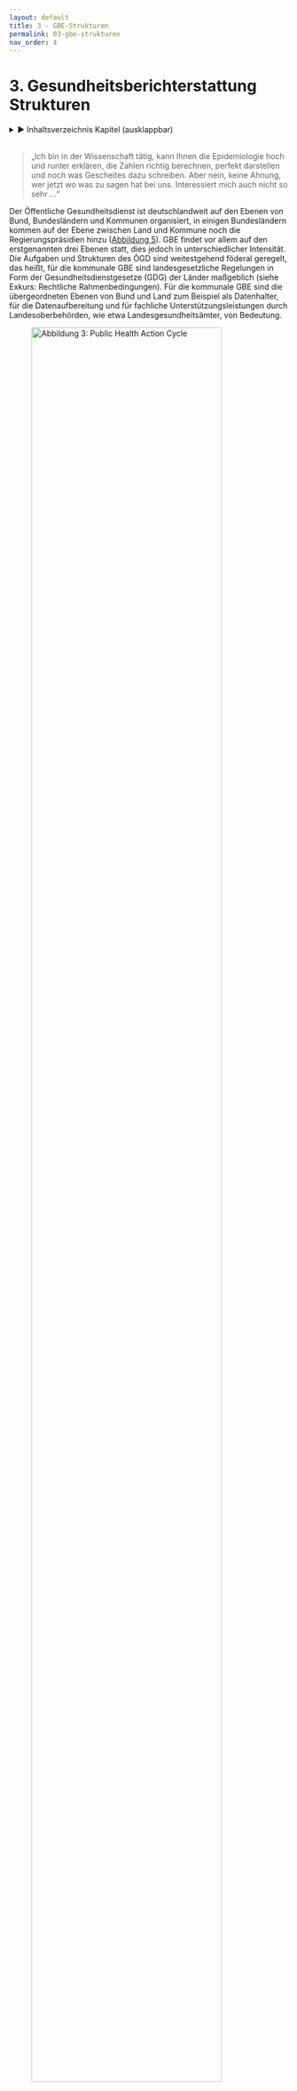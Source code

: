 ```yaml
---
layout: default
title: 3 - GBE-Strukturen
permalink: 03-gbe-strukturen
nav_order: 4
---
```

# 3. Gesundheitsberichterstattung Strukturen
<details markdown="block"> 
  <summary> 
      &#9658; Inhaltsverzeichnis Kapitel (ausklappbar) 
  </summary>
 
1. TOC
{:toc}
 </details>
<br>
 
> „Ich bin in der Wissenschaft tätig, kann Ihnen die Epidemiologie hoch und runter erklären, die Zahlen richtig berechnen, perfekt darstellen und noch was Gescheites dazu schreiben. Aber nein, keine Ahnung, wer jetzt wo was zu sagen hat bei uns. Interessiert mich auch nicht so sehr ...“

Der Öffentliche Gesundheitsdienst ist deutschlandweit auf den Ebenen von Bund, Bundesländern und Kommunen organisiert, in einigen Bundesländern kommen auf der Ebene zwischen Land und Kommune noch die Regierungspräsidien hinzu ([Abbildung 5](#informationen)). GBE findet vor allem auf den erstgenannten drei Ebenen statt, dies jedoch in unterschiedlicher Intensität. Die Aufgaben und Strukturen des ÖGD sind weitestgehend föderal geregelt, das heißt, für die kommunale GBE sind landesgesetzliche Regelungen in Form der Gesundheitsdienstgesetze (GDG) der Länder maßgeblich (siehe Exkurs: Rechtliche Rahmenbedingungen). Für die kommunale GBE sind die übergeordneten Ebenen von Bund und Land zum Beispiel als Datenhalter, für die Datenaufbereitung und für fachliche Unterstützungsleistungen durch Landesoberbehörden, wie etwa Landesgesundheitsämter, von Bedeutung. 

<figure>
  <img src="./media/AOE-2520-Booksprints-15.png" alt="Abbildung 3: Public Health Action Cycle" style="width:90%">
  <figcaption>Abbildung 5: Zusammenspiel von Bund, Land und Kommune (eigene Abbildung)</figcaption>
</figure> 

## 3.1. Kommunale Ebene

Auf der Ebene der Kommunalverwaltung ist der ÖGD zum weit überwiegenden Teil in Landkreisen angesiedelt, zum Teil in kreisfreien Städten (auch als Stadtkreise/Städteregionen bezeichnet) und zu einem geringeren Teil übergreifend über mehrere Landkreise und/oder Städte. Speziell für die sinnvollerweise eng mit der GBE verbundenen Planungsprozesse ist dies bedeutsam, da verschiedene politische Ebenen und Strukturen berücksichtigt werden müssen, um mittels GBE gesundheitspolitische Entscheidungen unterstützen oder aber Gesundheitsbezüge in sonstige politische Entscheidungsprozesse im Sinne von Health in All Policies (HiAP) einspeisen zu können: 

1.  Bei überwiegend auf **Landkreis-Ebene** angesiedelten ÖGD-Strukturen sind vor allem die Landkreisverwaltung sowie die Ebene der Gemeinden und Städte des Kreises zu berücksichtigen.

2.  Sind die ÖGD-Einheiten vorrangig auf **Ebene kreisfreier Städte** angesiedelt, sind insbesondere die Stadtverwaltung sowie gegebenenfalls Ortsteilverwaltungen zu berücksichtigen.

3.  Für ÖGD-Einheiten, die **über mehrere Landkreise und/oder Stadtkreise hinweg kumuliert** sind, gilt es, neben den Verwaltungen mehrerer Landkreise und/oder kreisfreie Städte auch Gemeindeverwaltungen sowie möglicherweise Ortsteilverwaltungen zu berücksichtigen.

Für die GBE als gesundheitspolitisches Steuerungsinstrument sind diese Gebietskörperschaften relevant, da Vielzahl und Komplexität der zu berücksichtigenden politischen Entscheidungsebenen auch den für die GBE wesentlichen Prozessen mehr Komplexität verleihen. Gegenüber Städten gilt es schon in Landkreisen deutlich mehr politische Akteure und Akteurinnen zu berücksichtigen. Der höchste Komplexitätsgrad herrscht, wenn ein ÖGD für mehrere Kreise zuständig ist, da die Kommunalpolitik mehrerer Kreise bzw. Städte und dazu meist eine Vielzahl an Gemeindeverwaltungen zu berücksichtigen sind. Innerhalb der Kommunalverwaltung ist die GBE als Aufgabe des ÖGD meist im Gesundheitsamt bzw. Fachbereich Gesundheit oder ähnlichen Bereichen angesiedelt. Der ÖGD wiederum ist meist einem mehrere Ämter umfassenden Dezernat oder einer Abteilung zugeordnet, wie auch in Abbildung 6 veranschaulicht.

<figure>
  <img src="./media/AOE-2520-Booksprints-04.png" alt="Abbildung 6: Rahmenbedingungen" style="width:90%">
  <figcaption>Abbildung 6: Rahmenbedingungen und zu berücksichtigende Institutionen, Dezernate und Akteursgruppen für die Realisierung einer erfolgreichen kommunalen Koordinationsaufgabe des ÖGD, dargestellt an einer kommunalen Gesundheitskonferenz in einer beispielhaften Verwaltungsstruktur (erweiterte Darstellung nach Szagun et al. 2016)</figcaption>
</figure> 

Den unterschiedlichen Dezernaten oder Abteilungen steht die kommunale Spitze vor, das heißt Landrätin oder Landrat bzw. Oberbürgermeisterin oder Oberbürgermeister. Gleichzeitig gilt es zu berücksichtigen, dass Landkreis oder Stadt auch politische Einheiten darstellen und kommunalpolitische Entscheidungen zum Beispiel bezüglich Ressourcen von den gewählten Vertretern und Vertreterinnen des Kreistags oder städtischen Parlaments getroffen werden. Den einzelnen Dezernaten oder Abteilungen sind meist spezifische Unterausschüsse des Kreistags oder Stadtparlaments (Stadtrates) zugeordnet, in denen fachliche Fragen erörtert werden. Auch der ÖGD und die GBE sind meist einem solchen politischen Fachausschuss zugeordnet und bringen ihre spezifischen Belange dort ein, etwa einen Gesundheitsbericht.

Abhängig von der Gesetzeslage für den ÖGD im jeweiligen Bundesland sind auf kommunaler Ebene teilweise darüber hinaus noch gesundheitsspezifische Planungsgremien angesiedelt, beispielsweise in Form kommunaler Gesundheitskonferenzen. Diese sind häufig direkt dem ÖGD zugeordnet, das heißt, ihm obliegt die Geschäftsführung. Diese Gremien sind unterschiedlich zusammengesetzt: Mitglieder sind meist lokale Stakeholder aus den Feldern Gesundheitsversorgung, Gesundheitsförderung und Prävention sowie Akteure und Akteurinnen, die mittelbar auf Gesundheit Einfluss nehmen können, wie zum Beispiel das Schulamt oder Jugendamt, mit mehr oder weniger Beteiligung von Patienten und Patientinnen sowie Bürger und Bürgerinnen. Meist stellen die Mitglieder eine Auswahl von Experten und Expertinnen dar. In der Regel ist jedoch weder die Auswahl der beteiligten Akteure und Akteurinnen noch das Gremium selbst politisch legitimiert. Daher haben diese Gremien üblicherweise eine beratende Funktion (Weiteres hierzu auch in Kapitel 2.) sowie eine eher geringe Ressourcenverantwortung. Das alles klingt nicht nur komplex, es ist auch so. Für die GBE sind die kommunalpolitischen Strukturen in vieler Hinsicht bedeutsam (Albrich et al. 2017). Will GBE „Daten für Taten“ kommunizieren, das heißt planungsrelevant sein, findet diese Planung in einem oder mehreren der oben genannten Gremien statt. Am Ende gilt es oft, Entscheidungen über Ressourcen zu beeinflussen, das heißt die dafür zuständigen Entscheidungsträger und Entscheidungsträgerinnen zu überzeugen. Die Reichweite gelingender GBE geht somit immer über das Amt hinaus und sollte daher von Anfang an mitgedacht werden. Die für die GBE zu berücksichtigenden Aspekte ergeben sich aus den verschiedenen Hierarchieebenen, den jeweiligen Ausschüssen und etwaigen Gremien von Experten und Expertinnen:

1.  **Hierarchieebenen:** Damit ein Gesundheitsbericht nicht zum zahnlosen Papiertiger mutiert, ist immer eine offizielle Verlautbarung der Kommunalbehörde erforderlich, die auch von der kommunalen Spitze genehmigt sein muss. Die für die GBE zuständige Person ist innerhalb des kommunalen ÖGD meist auf der zweiten oder dritten Hierarchieebene angesiedelt. Über der Leitung des Gesundheitsamtes liegen ein bis zwei weitere Hierarchieebenen, sodass ein Bericht nicht selten über vier Hierarchieebenen hinweg abgesegnet werden muss, bevor er nach außen gehen kann. Das kostet nicht nur Zeit, es kann auch zu Konflikten führen, sofern nicht eine gewisse Vorabstimmung zwischen den relevanten Ebenen stattgefunden hat (Näheres zu den Abstimmungsprozessen auch in [Kapitel 6]({{ site.baseurl }}{% link 06-VernetzunginderGBE.md %})). Ein Teil dieser Vorabstimmung obliegt meist der Amtsleitung, da diese einen direkten Zugang zu den übergeordneten Führungskräften hat. Günstig ist es daher, wenn zumindest im ÖGD selbst so wenige Ebenen wie möglich zwischen GBE und Amtsleitung liegen.

2.  **Kommunalpolitische Ausschüsse:** Kommunalpolitische Planungen und Ressourcenentscheidungen zu gesundheitsrelevanten Themen werden in kommunalpolitischen (Gesundheits-)Ausschüssen erörtert und vorbereitet. Die Entscheidungen werden vom Kreistag bzw. Stadtparlament getroffen. Die Ausschüsse sind von Kommunalpolitikern und Kommunalpolitikerinnen verschiedener Fraktionen besetzt, die informiert bzw. eventuell überzeugt werden müssen. Häufig ist dem ÖGD-Dezernat bzw. der ÖGD-Abteilung ein spezifischer Unterausschuss des Kreistags oder Stadtparlaments zugeordnet, zum Beispiel einem Sozialdezernat ein Ausschuss für Soziales und Gesundheit. Abhängig von der Dezernatszuordnung sind dann auch die üblichen Themen und die Expertise, die in einem solchen Ausschuss angesiedelt sind. Für die GBE gilt es, soweit wie möglich zu antizipieren, welche Themen dort auf welche Weise diskutiert werden dürften. Es kann sinnvoll sein, Vertreter und Vertreterinnen der politischen Fraktionen etwa über die Einbindung in die Gesundheitskonferenz frühzeitig in die Berichtsthematik zu involvieren, um eine konstruktive Diskussion vorzubereiten. Das Gesundheitsamt kann als eigenständige Fachabteilung/eigenständiger Fachbereich der Landrätin/dem Landrat bzw. der Oberbürgermeisterin/dem Oberbürgermeister direkt unterstellt sein, meistens ist es jedoch dem Dezernat eines/einer Beigeordneten bzw. Dezernenten/Dezernentin zugeordnet. Die häufigsten Zuordnungen des ÖGD liegen in den Dezernaten Soziales und/oder Jugend sowie Ordnung und/oder Veterinärwesen (Quelle: eigene Erhebung im Rahmen des GBE-Monitors 11–12/2019, Weiteres hierzu auch in [Kapitel 8]({{ site.baseurl }}{% link 08-WowilldieGBEhin.md %})). Die Dezernatszuordnung spielt neben der kommunalpolitischen Bedeutung auch eine Rolle dafür, wie einfach oder kompliziert es sich gestaltet, mit anderen Ämtern und Fachbereichen zu kooperieren und damit eine Integration von GBE und Planung zu realisieren (siehe [Kapitel 5]({{ site.baseurl }}{% link 05-IntegrierteGBE.md %})). Eine direkte Unterstellung des Fachbereichs Gesundheit unterhalb der kommunalen Spitze ermöglicht es andererseits, der Gesundheitsplanung einen hohen und eigenständigen Stellenwert zu verleihen.

3.  **Experten- und Expertinnengremien zur Gesundheitsplanung:** Die spezifischen und meist nur beratenden Planungsgremien wie (kommunale) Gesundheitskonferenzen sind häufig in mehrfacher Hinsicht relevant für die GBE: Aus ihnen kommen nicht selten Anregungen oder Aufträge für Berichtsthemen (siehe auch Kapitel 2.), und fast immer stellen sie wesentliche Adressaten und Adressatinnen der GBE dar. Auch wenn Gesundheitskonferenzen nicht demokratisch legitimiert sind, ist ihr Votum als beratendes Experten- und Expertinnengremium wesentlich dafür, ob die GBE zu Taten führt. Es gilt daher, die Diskussion in diesen Gremien vorzubereiten bzw. Mitglieder der Gremien schon vorab in den Prozess einzubeziehen (siehe auch [Kapitel 6]({{ site.baseurl }}{% link 06-VernetzunginderGBE.md %})). Essenziell für die notwendigen Abstimmungsprozesse sind häufig auch die Schnittstellen zwischen den Gremien der Experten- und Expertinnen sowie oben genannten politischen Gremien. Gute Voraussetzungen lassen sich beispielsweise gewährleisten, indem Mitglieder aller wichtigen politischen Fraktionen auch an der Gesundheitskonferenz beteiligt sind. Sofern in der Gesundheitskonferenz aktive Akteure und Akteurinnen wie beispielsweise Krankenkassen oder Ärzte- und Ärztinnenschaft direkt für ein Planungsfeld zuständig sind, können auch in der Konferenz selbst weitreichende und ressourcenrelevante Entscheidungen getroffen werden. Voraussetzung dafür ist jedoch, dass die Konferenz gut etabliert ist. Eine wichtige Rolle dafür spielt häufig auch die Offensichtlichkeit einer Bedarfslage, wie sie sich zum Beispiel aus der GBE ergeben kann.

<table>
<tbody>
<tr class="odd">
<td><h5 id="exkurs-empfehlung-zur-gbe-struktur-innerhalb-des-kommunalen-ögd"><strong>Exkurs: Empfehlung zur GBE-Struktur innerhalb des kommunalen ÖGD</strong></h5>
<p>Grundsätzlich reichen Steuerungsaufgaben wie GBE und Planung immer über das Gesundheitsamt hinaus. Die Amtsleitung ist stets mehr oder weniger in sie eingebunden, sei es durch die entstehende Öffentlichkeit, die Diskussionen in kommunalpolitischen Gremien oder in kommunalen Gesundheitskonferenzen. Das macht eine Unterstützung dieser Aufgaben durch die Amtsleitung einerseits zur unabdingbaren Voraussetzung, andererseits sollte die Ansiedlung dieser Aufgabenbereiche die notwendige Interaktion ermöglichen und befördern. Abhängig von der Größe des Aufgabengebiets ist daher eine Installation als Abteilung, Sachgebiet oder Stabsstelle direkt unterhalb der Leitungsebene sinnvoll. Darüber hinaus ist es hilfreich, wenn die Arbeitsfelder Planung und GBE möglichst in einer gemeinsamen Struktur integriert sind. Falls Gesundheitsförderung und Prävention prioritäre Planungsthemen darstellen, sind integrierte Arbeitseinheiten für GBE, Planung, Prävention und Gesundheitsförderung eine sinnvolle Lösung, die sich vielerorts bewährt hat.</p></td>
</tr>
</tbody>
</table>

## 3.2. Landesebene 

Gesundheitsberichte auf Landesebene werden entweder von den Gesundheitsministerien (zum Beispiel in Berlin, Hamburg, Hessen oder Schleswig-Holstein) oder oberen Landesgesundheitsbehörden (Landesgesundheitsämtern) erstellt. Sie haben die Situation im Land insgesamt im Blick, berücksichtigen dabei aber häufig auch regionale Unterschiede und berichten dazu auch Daten auf Kreisebene. Für die kommunale Gesundheitsberichterstattung kann das als Datenquelle oder Vergleichsreferenz dienen. Des Weiteren unterstützt die Landesebene die kommunale Gesundheitsberichterstattung zum Beispiel durch Fortbildungen/Tagungen oder die Erstellung von [Handlungshilfen](https://www.lgl.bayern.de/gesundheit/gesundheitsberichterstattung/methoden_handlungshilfen/index.htm). Länderübergreifend bietet auch die Akademie für Öffentliches Gesundheitswesen (AÖGW) Fortbildungsveranstaltungen zur Gesundheitsberichterstattung an. 

Die Länder stimmen sich zur Gesundheitsberichterstattung in der Arbeitsgruppe Gesundheitsberichterstattung, Prävention, Rehabilitation und Sozialmedizin der Arbeitsgemeinschaft der Obersten Landesgesundheitsbehörden (GPRS AOLG) ab. Auf dieser Ebene wurde 2003 auch ein gemeinsamer Gesundheitsindikatorensatz der Länder vereinbart, um zumindest für einige Gesundheitsindikatoren Ländervergleiche vornehmen zu können. Das Robert Koch-Institut (RKI), das Statistische Bundesamt und die Akademie für Öffentliches Gesundheitswesen (AÖGW) sind ständige Gäste dieser Arbeitsgruppe. Ein regelmäßiger Bund-Länder-Workshop zur Gesundheitsberichterstattung, den das Robert Koch-Institut in Abstimmung mit den Ländern veranstaltet, stellt auch die vertikale Verständigung zwischen Bund und Ländern sicher. 

## 3.3. Bundesebene

Auf der Ebene des Bundes ist das Robert Koch-Institut zusammen mit dem Statistischen Bundesamt für die Gesundheitsberichterstattung zuständig. Das RKI verantwortet die inhaltliche und konzeptionelle Ausgestaltung und Weiterentwicklung des Berichtswesens sowie die GBE-Publikationen auf Bundesebene. Das Statistische Bundesamt stellt die wesentlichen Datenquellen im [Informationssystem der Gesundheitsberichterstattung des Bundes (IS-GBE)](https://www.gbe-bund.de/) bereit (Ziese 2000). Im IS-GBE stehen Informationen und Daten aus über 100 Datenquellen zur Verfügung. Viele Tabellen sind entsprechend der eigenen Fragestellung modifizierbar, auch Grafiken können erstellt werden. Das Angebot wird kontinuierlich ergänzt und aktualisiert. Im Rahmen des Gesundheitsmonitorings führt das RKI in regelmäßigen Abständen bundesweite repräsentative Befragungs- und Untersuchungssurveys durch (siehe auch [Kapitel 4]({{ site.baseurl }}{% link 04-GBEHandwerk.md %})). 

Akteure und Akteurinnen im Gesundheitswesen, der Gesundheitswissenschaft sowie Datenhalter und Datenhalterinnen und internationale Experten und Expertinnen werden über die Kommission Gesundheitsberichterstattung und Gesundheitsmonitoring am Robert Koch-Institut in die Arbeit der Gesundheitsberichterstattung des Bundes einbezogen. Die Berichterstatter und Berichterstatterinnen des RKI arbeiten in zahlreichen gesundheitspolitischen und wissenschaftlichen Gremien und Prozessen auf nationaler sowie internationaler Ebene mit, sodass auch auf diesem Wege ein ständiger Austausch mit Politik, Forschung und Praxis sichergestellt wird (Lampert et al. 2010).

## 3.4. Exkurs: Rechtliche Rahmenbedingungen

<table>
<tbody>
<tr class="odd">
<td><h5 id="exkurs-rechtliche-rahmenbedingungen"><strong>Exkurs: Rechtliche Rahmenbedingungen</strong></h5>
<p>Die jeweilige Ausgestaltung sowie der vorgeschriebene Grad an Verbindlichkeit und Rahmen, in dem Gesundheitsberichterstattung erfolgen soll, variieren zum Teil erheblich. Dies zeigt sich insbesondere, wenn man die Gesetzestexte vergleichend gegenüberstellt (siehe Tabelle 2): In manchen Bundesländern, etwa Nordrhein-Westfalen, Baden-Württemberg oder Berlin, gibt es ausführlichere Vorgaben für die Gesundheitsberichterstattung sowie auch Verknüpfungen zu kommunalen Gesundheitskonferenzen (KGK) oder kommunalen Gesundheitszielen. In einzelnen Bundesländern existiert hingegen lediglich eine Rahmenverordnung zur Beobachtung und Bewertung des allgemeinen Gesundheitszustandes der Bevölkerung, ohne jedwede Konkretisierung oder Spezifizierung hinsichtlich gesetzlicher Zuständigkeit, Periodizität des Berichtswesens oder inhaltlichen Vorgaben zu relevanten Datenquellen oder Indikatoren (Weiteres hierzu auch in [Kapitel 4]({{ site.baseurl }}{% link 04-GBEHandwerk.md %})). Betrachtet man zudem die gesetzlichen Vorgaben für die Landesebene und kommunale Ebene separat, zeigt sich eine noch deutlichere Heterogenität in der Ausgestaltung und den damit verbundenen Freiheitsgraden. Knapp die Hälfte aller Gesundheitsdienstgesetze (GDG) beinhaltet Vorgaben zur Periodizität bzw. dem Berichtsturnus auf Landesebene, auf kommunaler Ebene bzw. Bezirksebene findet sich das vor allem in den Stadtstaaten. Inhaltliche Vorgaben wie Regelungen zur Datenweitergabe, aufzunehmende Themenfelder oder auch Angaben zur gewünschten Aggregationsebene sind sowohl auf Landes- als auch auf kommunaler Ebene in knapp der Hälfte aller Gesetzestexte enthalten. Auf Landes- sowie auf kommunaler Ebene attestiert die weit überwiegende Mehrheit aller GDG der Gesundheitsberichterstattung eine gesundheitspolitische Steuerungsfunktion, wie in der nachfolgenden Tabelle 2 ersichtlich.</p>
</td>
</tr>
</tbody>
</table>

<p>Tabelle 2: Verankerung von Gesundheitsberichterstattung in den Gesundheitsdienstgesetzen der Länder (eigene Analyse, Stand 02/2020), publiziert in: (Rosenkötter et al. 2020))</p>
<img src="./media/Tabelle_2.png" style="width:8.29931in;height:5.06111in" />


## 3.4. Weiterführende Informationen

GBE auf kommunaler und Landesebene

* Jacob R, Michels H (2000): Regionale und kommunale Gesundheitsberichterstattung. In: Bundesgesundheitsbl. 43 (8), S. 615–623.

* Rosenkötter N, Borrmann B, Arnold L, Böhm A (2020): Gesundheitsberichterstattung in Ländern und Kommunen: Public Health an der Basis. In: Bundesgesundheitsbl. 63, S. 1067–1075. DOI: 10.1007/s00103-020-03190-z.

* Stockmann S, Kuhn J, Zirngibl A, Mansmann U (2008): Kommunale Gesundheitsberichterstattung in Deutschland: eine empirische Erhebung. In: Das Gesundheitswesen 70 (11), S. 679–683. DOI: 10.1055/s-0028-1100402.

GBE auf Bundesebene

* Kurth B-M, Ziese T, Tiemann F (2005): Gesundheitsmonitoring auf Bundesebene. In: Bundesgesundheitsbl. 48 (3), S. 261–272. DOI: 10.1007/s00103-004-1001-6.

* Kurth B-M, Lange C, Kamtsiuris P, Hölling H (2009): Gesundheitsmonitoring am Robert Koch-Institut. Sachstand und Perspektiven. In: Bundesgesundheitsbl. 52 (5), S. 557–570. DOI: 10.1007/s00103-009-0843-3.

Rechtliche Hintergründe der GBE

* Kuhn J (2007): Die historische Entwicklung der kommunalen Gesundheitsberichterstattung – Eine Forschungslücke. In: Das Gesundheitswesen 69 (10), S. 507–513. DOI: 10.1055/s-2007-992160.

* Rosenkötter N, Borrmann B, Arnold L, Böhm A (2020): Gesundheitsberichterstattung in Ländern und Kommunen: Public Health an der Basis. In: Bundesgesundheitsbl. 63, S. 1067–1075. DOI: 10.1007/s00103-020-03190-z.

## 3.5. Literaturverzeichnis Kapitel 3. – GBE-Strukturen

* Albrich C, Brandeis B, Erb J et al. (2017): Handlungsempfehlung für den Aufbau einer Gesundheitsplanung im Öffentlichen Gesundheitsdienst. Ergebnisse eines Pilotvorhabens in Baden-Württemberg. Stuttgart, 2017.

* Lampert T, Horch K, List S (2010): Gesundheitsberichterstattung des Bundes: Ziele, Aufgaben und Nutzungsmöglichkeiten. Berlin, 2010 (1). Online verfügbar unter www.rki.de/gbe-kompakt.

* Rosenkötter N, Borrmann B, Arnold L, Böhm A (2020): Gesundheitsberichterstattung in Ländern und Kommunen: Public Health an der Basis. In: *Bundesgesundheitsbl.* 63, S. 1067–1075. DOI: 10.1007/s00103-020-03190-z.

* Szagun B, Kuhn J, Starke D (2016): Kommunale Gesundheitsförderungspolitik und das Präventionsgesetz. In: *Präv Gesundheitsf* 11 (4), S. 265–270. DOI: 10.1007/s11553-016-0563-0.

* Ziese T (2000): Beginn der Routinephase. In: *Bundesgesundheitsbl.* 43 (8), S. 600–604. DOI: 10.1007/s001030070018.
